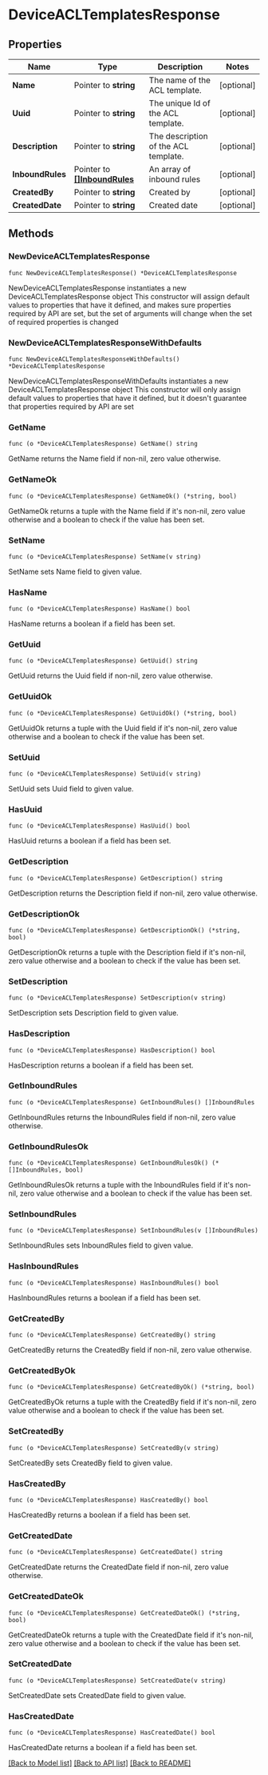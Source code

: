 # DeviceACLTemplatesResponse

## Properties

Name | Type | Description | Notes
------------ | ------------- | ------------- | -------------
**Name** | Pointer to **string** | The name of the ACL template. | [optional] 
**Uuid** | Pointer to **string** | The unique Id of the ACL template. | [optional] 
**Description** | Pointer to **string** | The description of the ACL template. | [optional] 
**InboundRules** | Pointer to [**[]InboundRules**](InboundRules.md) | An array of inbound rules | [optional] 
**CreatedBy** | Pointer to **string** | Created by | [optional] 
**CreatedDate** | Pointer to **string** | Created date | [optional] 

## Methods

### NewDeviceACLTemplatesResponse

`func NewDeviceACLTemplatesResponse() *DeviceACLTemplatesResponse`

NewDeviceACLTemplatesResponse instantiates a new DeviceACLTemplatesResponse object
This constructor will assign default values to properties that have it defined,
and makes sure properties required by API are set, but the set of arguments
will change when the set of required properties is changed

### NewDeviceACLTemplatesResponseWithDefaults

`func NewDeviceACLTemplatesResponseWithDefaults() *DeviceACLTemplatesResponse`

NewDeviceACLTemplatesResponseWithDefaults instantiates a new DeviceACLTemplatesResponse object
This constructor will only assign default values to properties that have it defined,
but it doesn't guarantee that properties required by API are set

### GetName

`func (o *DeviceACLTemplatesResponse) GetName() string`

GetName returns the Name field if non-nil, zero value otherwise.

### GetNameOk

`func (o *DeviceACLTemplatesResponse) GetNameOk() (*string, bool)`

GetNameOk returns a tuple with the Name field if it's non-nil, zero value otherwise
and a boolean to check if the value has been set.

### SetName

`func (o *DeviceACLTemplatesResponse) SetName(v string)`

SetName sets Name field to given value.

### HasName

`func (o *DeviceACLTemplatesResponse) HasName() bool`

HasName returns a boolean if a field has been set.

### GetUuid

`func (o *DeviceACLTemplatesResponse) GetUuid() string`

GetUuid returns the Uuid field if non-nil, zero value otherwise.

### GetUuidOk

`func (o *DeviceACLTemplatesResponse) GetUuidOk() (*string, bool)`

GetUuidOk returns a tuple with the Uuid field if it's non-nil, zero value otherwise
and a boolean to check if the value has been set.

### SetUuid

`func (o *DeviceACLTemplatesResponse) SetUuid(v string)`

SetUuid sets Uuid field to given value.

### HasUuid

`func (o *DeviceACLTemplatesResponse) HasUuid() bool`

HasUuid returns a boolean if a field has been set.

### GetDescription

`func (o *DeviceACLTemplatesResponse) GetDescription() string`

GetDescription returns the Description field if non-nil, zero value otherwise.

### GetDescriptionOk

`func (o *DeviceACLTemplatesResponse) GetDescriptionOk() (*string, bool)`

GetDescriptionOk returns a tuple with the Description field if it's non-nil, zero value otherwise
and a boolean to check if the value has been set.

### SetDescription

`func (o *DeviceACLTemplatesResponse) SetDescription(v string)`

SetDescription sets Description field to given value.

### HasDescription

`func (o *DeviceACLTemplatesResponse) HasDescription() bool`

HasDescription returns a boolean if a field has been set.

### GetInboundRules

`func (o *DeviceACLTemplatesResponse) GetInboundRules() []InboundRules`

GetInboundRules returns the InboundRules field if non-nil, zero value otherwise.

### GetInboundRulesOk

`func (o *DeviceACLTemplatesResponse) GetInboundRulesOk() (*[]InboundRules, bool)`

GetInboundRulesOk returns a tuple with the InboundRules field if it's non-nil, zero value otherwise
and a boolean to check if the value has been set.

### SetInboundRules

`func (o *DeviceACLTemplatesResponse) SetInboundRules(v []InboundRules)`

SetInboundRules sets InboundRules field to given value.

### HasInboundRules

`func (o *DeviceACLTemplatesResponse) HasInboundRules() bool`

HasInboundRules returns a boolean if a field has been set.

### GetCreatedBy

`func (o *DeviceACLTemplatesResponse) GetCreatedBy() string`

GetCreatedBy returns the CreatedBy field if non-nil, zero value otherwise.

### GetCreatedByOk

`func (o *DeviceACLTemplatesResponse) GetCreatedByOk() (*string, bool)`

GetCreatedByOk returns a tuple with the CreatedBy field if it's non-nil, zero value otherwise
and a boolean to check if the value has been set.

### SetCreatedBy

`func (o *DeviceACLTemplatesResponse) SetCreatedBy(v string)`

SetCreatedBy sets CreatedBy field to given value.

### HasCreatedBy

`func (o *DeviceACLTemplatesResponse) HasCreatedBy() bool`

HasCreatedBy returns a boolean if a field has been set.

### GetCreatedDate

`func (o *DeviceACLTemplatesResponse) GetCreatedDate() string`

GetCreatedDate returns the CreatedDate field if non-nil, zero value otherwise.

### GetCreatedDateOk

`func (o *DeviceACLTemplatesResponse) GetCreatedDateOk() (*string, bool)`

GetCreatedDateOk returns a tuple with the CreatedDate field if it's non-nil, zero value otherwise
and a boolean to check if the value has been set.

### SetCreatedDate

`func (o *DeviceACLTemplatesResponse) SetCreatedDate(v string)`

SetCreatedDate sets CreatedDate field to given value.

### HasCreatedDate

`func (o *DeviceACLTemplatesResponse) HasCreatedDate() bool`

HasCreatedDate returns a boolean if a field has been set.


[[Back to Model list]](../README.md#documentation-for-models) [[Back to API list]](../README.md#documentation-for-api-endpoints) [[Back to README]](../README.md)


